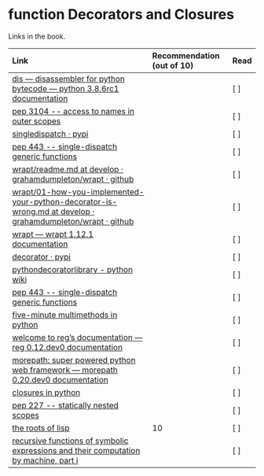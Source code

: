 # function Decorators and Closures

Links in the book.

| Link    | Recommendation (out of 10)  | Read |
| :-------------|:-----|:----|
|[ dis — disassembler for python bytecode — python 3.8.6rc1 documentation](  http://docs.python.org/3/library/dis.html )||[ ]|
|[ pep 3104 -- access to names in outer scopes ](  http://www.python.org/dev/peps/pep-3104/ )||[ ]|
|[ singledispatch · pypi](  https://pypi.python.org/pypi/singledispatch )||[ ]|
|[ pep 443 -- single-dispatch generic functions ](  https://www.python.org/dev/peps/pep-0443/ )||[ ]|
|[ wrapt/readme.md at develop · grahamdumpleton/wrapt · github](  http://bit.ly/1DePPcl )||[ ]|
|[ wrapt/01-how-you-implemented-your-python-decorator-is-wrong.md at develop · grahamdumpleton/wrapt · github](  http://bit.ly/1DePVRi )||[ ]|
|[ wrapt — wrapt 1.12.1 documentation](  http://wrapt.readthedocs.org/en/latest/ )||[ ]|
|[ decorator · pypi](  https://pypi.python.org/pypi/decorator )||[ ]|
|[ pythondecoratorlibrary - python wiki](  https://wiki.python.org/moin/PythonDecoratorLibrary )||[ ]|
|[ pep 443 -- single-dispatch generic functions ](  http://www.python.org/dev/peps/pep-0443/ )||[ ]|
|[ five-minute multimethods in python](  http://www.artima.com/weblogs/viewpost.jsp?thread=101605 )||[ ]|
|[ welcome to reg’s documentation — reg 0.12.dev0 documentation](  http://reg.readthedocs.org/en/latest/ )||[ ]|
|[ morepath: super powered python web framework — morepath 0.20.dev0 documentation](  http://morepath.readthedocs.org/en/latest/ )||[ ]|
|[ closures in python](  http://effbot.org/zone/closure.htm )||[ ]|
|[ pep 227 -- statically nested scopes ](  http://www.python.org/dev/peps/pep-0227/ )||[ ]|
|[ the roots of lisp](  http://www.paulgraham.com/rootsoflisp.html )|10|[ ]|
|[ recursive functions of symbolic expressions and their computation by machine, part i](  http://bit.ly/mccarthy_recursive )||[ ]|